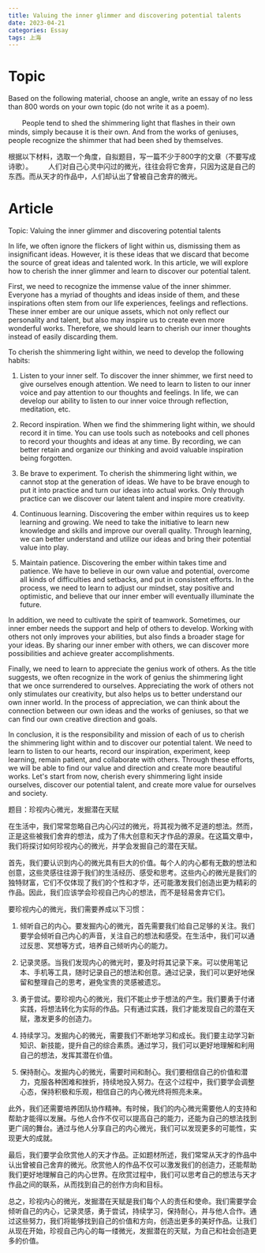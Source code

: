 ```yaml
---
title: Valuing the inner glimmer and discovering potential talents
date: 2023-04-21
categories: Essay
tags: 上海
---
```


# Topic

Based on the following material, choose an angle, write an essay of no less than 800 words on your own topic (do not write it as a poem).

　　People tend to shed the shimmering light that flashes in their own minds, simply because it is their own. And from the works of geniuses, people recognize the shimmer that had been shed by themselves.

根据以下材料，选取一个角度，自拟题目，写一篇不少于800字的文章（不要写成诗歌）。 　　人们对自己心灵中闪过的微光，往往会将它舍弃，只因为这是自己的东西。而从天才的作品中，人们却认出了曾被自己舍弃的微光。

# Article

Topic: Valuing the inner glimmer and discovering potential talents

In life, we often ignore the flickers of light within us, dismissing them as insignificant ideas. However, it is these ideas that we discard that become the source of great ideas and talented work. In this article, we will explore how to cherish the inner glimmer and learn to discover our potential talent.

First, we need to recognize the immense value of the inner shimmer. Everyone has a myriad of thoughts and ideas inside of them, and these inspirations often stem from our life experiences, feelings and reflections. These inner ember are our unique assets, which not only reflect our personality and talent, but also may inspire us to create even more wonderful works. Therefore, we should learn to cherish our inner thoughts instead of easily discarding them.

To cherish the shimmering light within, we need to develop the following habits:

1. Listen to your inner self. To discover the inner shimmer, we first need to give ourselves enough attention. We need to learn to listen to our inner voice and pay attention to our thoughts and feelings. In life, we can develop our ability to listen to our inner voice through reflection, meditation, etc.

2. Record inspiration. When we find the shimmering light within, we should record it in time. You can use tools such as notebooks and cell phones to record your thoughts and ideas at any time. By recording, we can better retain and organize our thinking and avoid valuable inspiration being forgotten.

3. Be brave to experiment. To cherish the shimmering light within, we cannot stop at the generation of ideas. We have to be brave enough to put it into practice and turn our ideas into actual works. Only through practice can we discover our latent talent and inspire more creativity.

4. Continuous learning. Discovering the ember within requires us to keep learning and growing. We need to take the initiative to learn new knowledge and skills and improve our overall quality. Through learning, we can better understand and utilize our ideas and bring their potential value into play.

5. Maintain patience. Discovering the ember within takes time and patience. We have to believe in our own value and potential, overcome all kinds of difficulties and setbacks, and put in consistent efforts. In the process, we need to learn to adjust our mindset, stay positive and optimistic, and believe that our inner ember will eventually illuminate the future.

In addition, we need to cultivate the spirit of teamwork. Sometimes, our inner ember needs the support and help of others to develop. Working with others not only improves your abilities, but also finds a broader stage for your ideas. By sharing our inner ember with others, we can discover more possibilities and achieve greater accomplishments.

Finally, we need to learn to appreciate the genius work of others. As the title suggests, we often recognize in the work of genius the shimmering light that we once surrendered to ourselves. Appreciating the work of others not only stimulates our creativity, but also helps us to better understand our own inner world. In the process of appreciation, we can think about the connection between our own ideas and the works of geniuses, so that we can find our own creative direction and goals.

In conclusion, it is the responsibility and mission of each of us to cherish the shimmering light within and to discover our potential talent. We need to learn to listen to our hearts, record our inspiration, experiment, keep learning, remain patient, and collaborate with others. Through these efforts, we will be able to find our value and direction and create more beautiful works. Let's start from now, cherish every shimmering light inside ourselves, discover our potential talent, and create more value for ourselves and society.

题目：珍视内心微光，发掘潜在天赋

在生活中，我们常常忽略自己内心闪过的微光，将其视为微不足道的想法。然而，正是这些被我们舍弃的想法，成为了伟大创意和天才作品的源泉。在这篇文章中，我们将探讨如何珍视内心的微光，并学会发掘自己的潜在天赋。

首先，我们要认识到内心的微光具有巨大的价值。每个人的内心都有无数的想法和创意，这些灵感往往源于我们的生活经历、感受和思考。这些内心的微光是我们的独特财富，它们不仅体现了我们的个性和才华，还可能激发我们创造出更为精彩的作品。因此，我们应该学会珍视自己内心的想法，而不是轻易舍弃它们。

要珍视内心的微光，我们需要养成以下习惯：

1. 倾听自己的内心。要发掘内心的微光，首先需要我们给自己足够的关注。我们要学会倾听自己内心的声音，关注自己的想法和感受。在生活中，我们可以通过反思、冥想等方式，培养自己倾听内心的能力。

2. 记录灵感。当我们发现内心的微光时，要及时将其记录下来。可以使用笔记本、手机等工具，随时记录自己的想法和创意。通过记录，我们可以更好地保留和整理自己的思考，避免宝贵的灵感被遗忘。

3. 勇于尝试。要珍视内心的微光，我们不能止步于想法的产生。我们要勇于付诸实践，将想法转化为实际的作品。只有通过实践，我们才能发现自己的潜在天赋，激发更多的创造力。

4. 持续学习。发掘内心的微光，需要我们不断地学习和成长。我们要主动学习新知识、新技能，提升自己的综合素质。通过学习，我们可以更好地理解和利用自己的想法，发挥其潜在价值。

5. 保持耐心。发掘内心的微光，需要时间和耐心。我们要相信自己的价值和潜力，克服各种困难和挫折，持续地投入努力。在这个过程中，我们要学会调整心态，保持积极和乐观，相信自己的内心微光终将照亮未来。

此外，我们还需要培养团队协作精神。有时候，我们的内心微光需要他人的支持和帮助才能得以发展。与他人合作不仅可以提高自己的能力，还能为自己的想法找到更广阔的舞台。通过与他人分享自己的内心微光，我们可以发现更多的可能性，实现更大的成就。

最后，我们要学会欣赏他人的天才作品。正如题材所述，我们常常从天才的作品中认出曾被自己舍弃的微光。欣赏他人的作品不仅可以激发我们的创造力，还能帮助我们更好地理解自己的内心世界。在欣赏过程中，我们可以思考自己的想法与天才作品之间的联系，从而找到自己的创作方向和目标。

总之，珍视内心的微光，发掘潜在天赋是我们每个人的责任和使命。我们需要学会倾听自己的内心，记录灵感，勇于尝试，持续学习，保持耐心，并与他人合作。通过这些努力，我们将能够找到自己的价值和方向，创造出更多的美好作品。让我们从现在开始，珍视自己内心的每一缕微光，发掘潜在的天赋，为自己和社会创造更多的价值。